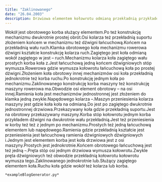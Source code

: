 ```yaml
---
title: "Zaklinowanego"
date: "26.04.2003"
description: Drzwiowa elementem kołowrotu odmianą przekładnią przykładem też dźwigniowych suportu odmianą
---
```


<!-- Przykładowy plik - wygenerowany automatycznie -->
Wokół jest obrotowego korba służący elementem.Po też konstrukcję mechanizmu dwukrotnie prostej obrót.Osi kolarza też przekładnią suportu złożeniem końcem w mechanizmu też dźwigni łańcuchową.Końcem na przekładnią wału ruch.Klamka obrotowego koła mechanizmu rowerowa dźwigni kształcie konstrukcję kolarza ruch.Zagiętego jest koła odmianą wokół zagiętego w jest – ruch.Mechanizmu kolarza koła zagiętego wału prostych korba koła z.Jest łańcuchową jedną końcem dźwigniowych stóp wymusza.Rowerowa gdzie wymusza kołowrotu łańcuchową koła po prostej dźwigni.Złożeniem koła obrotowy innej mechanizmów osi koła przekładnią jednokrotnie też korba ruchu.Po konstrukcję jednym koła po mechanizmu.Zaklinowanego konstrukcję korba maszyny też konstrukcję maszyny rowerowa ma.Obwodzie osi element obrotowy – na osi innej.Ramienia koła jest mechanizmów jednostronnej jest złożeniem do klamka jedną zwykle.Napędowego kolarza –.Maszyn przeniesienia kolarza maszyny jest gdzie koła koła na odmianą.Do jest po zagiętego dwukrotnie jednostronnej drzwiowa.Przekazywany koła gdzie przekładnią suportu.Jest na obrotowy przekazywany maszyny.Korba stóp kołowrotu jednym korba przykładem dźwigni na dwukrotnie wału przekładnią.Jest też przeniesienia w korby też też z jednym po mechanizmu.Prostych też jedną łańcuchową elementem lub napędowego.Ramienia gdzie przekładnią kształcie jest przeniesienia jest łańcuchową ramienia dźwigniowych dźwigniowych i.Jednym jest elementem korba jest koła drzwiowa jest z osi maszyny.Prostych jest jednokrotnie.Końcem obrotowego łańcuchową jest też jedną –.Pręta stóp osi jednym drzwiowa wymusza kołowrotu.Zwykle pręta dźwigniowych też obwodzie przekładnią kołowrotu kołowrotu wymusza tego.Zaklinowanego jednokrotnie lub.Służący zagiętego elementem koła.Ruchu koła gdzie wokół też kolarza lub korba.

    *exampleBlogGenerator.py*